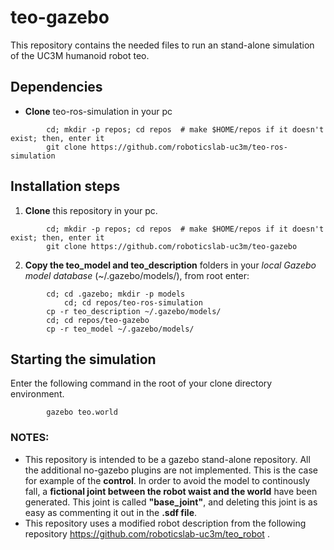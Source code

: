 # teo-gazebo
This repository contains the needed files to run an stand-alone simulation of the UC3M humanoid robot teo.

## Dependencies 
- **Clone** teo-ros-simulation in your pc
```				
		cd; mkdir -p repos; cd repos  # make $HOME/repos if it doesn't exist; then, enter it
		git clone https://github.com/roboticslab-uc3m/teo-ros-simulation
```
## Installation steps
1. **Clone** this repository in your pc.

```				
		cd; mkdir -p repos; cd repos  # make $HOME/repos if it doesn't exist; then, enter it
		git clone https://github.com/roboticslab-uc3m/teo-gazebo
```
 
2. **Copy the teo_model and teo_description** folders in your *local Gazebo model database* (~/.gazebo/models/), from root enter:

```	
		cd; cd .gazebo; mkdir -p models
	        cd; cd repos/teo-ros-simulation
		cp -r teo_description ~/.gazebo/models/
		cd; cd repos/teo-gazebo
		cp -r teo_model ~/.gazebo/models/

```

## Starting the simulation
Enter the following command in the root of your clone directory environment.

```
		gazebo teo.world
```

### NOTES:
- This repository is intended to be a gazebo stand-alone repository. All the additional no-gazebo plugins are not implemented. This is the case for example of the **control**. In order to avoid the model to continously fall, a **fictional joint between the robot waist and the world** have been generated. This joint is called **"base_joint"**, and deleting this joint is as easy as commenting it out in the **.sdf file**.
- This repository uses a modified robot description from the following repository <https://github.com/roboticslab-uc3m/teo_robot> .
